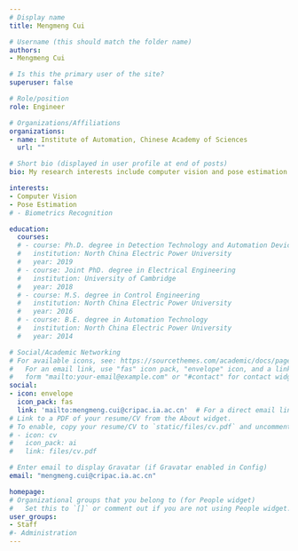 ```yaml
---
# Display name
title: Mengmeng Cui

# Username (this should match the folder name)
authors:
- Mengmeng Cui

# Is this the primary user of the site?
superuser: false

# Role/position
role: Engineer

# Organizations/Affiliations
organizations:
- name: Institute of Automation, Chinese Academy of Sciences
  url: ""

# Short bio (displayed in user profile at end of posts)
bio: My research interests include computer vision and pose estimation.

interests:
- Computer Vision
- Pose Estimation
# - Biometrics Recognition

education:
  courses:
  # - course: Ph.D. degree in Detection Technology and Automation Devices
  #   institution: North China Electric Power University
  #   year: 2019
  # - course: Joint PhD. degree in Electrical Engineering
  #   institution: University of Cambridge
  #   year: 2018
  # - course: M.S. degree in Control Engineering
  #   institution: North China Electric Power University
  #   year: 2016 
  # - course: B.E. degree in Automation Technology 
  #   institution: North China Electric Power University
  #   year: 2014

# Social/Academic Networking
# For available icons, see: https://sourcethemes.com/academic/docs/page-builder/#icons
#   For an email link, use "fas" icon pack, "envelope" icon, and a link in the
#   form "mailto:your-email@example.com" or "#contact" for contact widget.
social:
- icon: envelope
  icon_pack: fas
  link: 'mailto:mengmeng.cui@cripac.ia.ac.cn'  # For a direct email link, use "mailto:test@example.org".
# Link to a PDF of your resume/CV from the About widget.
# To enable, copy your resume/CV to `static/files/cv.pdf` and uncomment the lines below.
# - icon: cv
#   icon_pack: ai
#   link: files/cv.pdf

# Enter email to display Gravatar (if Gravatar enabled in Config)
email: "mengmeng.cui@cripac.ia.ac.cn"

homepage:
# Organizational groups that you belong to (for People widget)
#   Set this to `[]` or comment out if you are not using People widget.
user_groups:
- Staff
#- Administration
---
```

<!-- Wanting Zhou is currently a postdoc with the Center for Research on Intelligent Perception and Computing (CRIPAC), National Laboratory of Pattern Recognition (NLPR), Institute of Automation, Chinese Academy of Sciences (CASIA), China. She received the B.E. degree in Automation Technology, the M.S. degree in Control Engineering and the Ph.D. degree in Detection Technology and Automation Devices from North China Electric Power University, Beijing, China in 2014, 2016 and 2019. She was funded by the China Scholarship Council and did some research as a joint PhD. student in the University of Cambridge in 2018. She received the National Postdoctoral Program for Innovative Talents from China Postdoctoral Science Foundation in 2019. Her current research interests include biometrics, computer vision, and deep leaning. -->